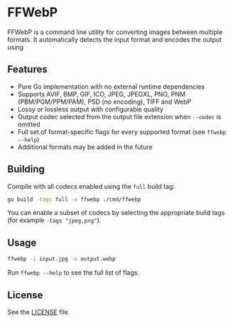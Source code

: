 # FFWebP

FFWebP is a command line utility for converting images between multiple formats. It automatically detects the input format and encodes the output using

## Features

- Pure Go implementation with no external runtime dependencies
- Supports AVIF, BMP, GIF, ICO, JPEG, JPEGXL, PNG, PNM (PBM/PGM/PPM/PAM), PSD (no encoding), TIFF and WebP
- Lossy or lossless output with configurable quality
- Output codec selected from the output file extension when `--codec` is omitted
- Full set of format-specific flags for every supported format (see `ffwebp --help`)
- Additional formats may be added in the future

## Building

Compile with all codecs enabled using the `full` build tag:

```bash
go build -tags full -o ffwebp ./cmd/ffwebp
```

You can enable a subset of codecs by selecting the appropriate build tags (for example `-tags "jpeg,png"`).

## Usage

```bash
ffwebp -i input.jpg -o output.webp
```

Run `ffwebp --help` to see the full list of flags.

## License

See the [LICENSE](LICENSE) file.
